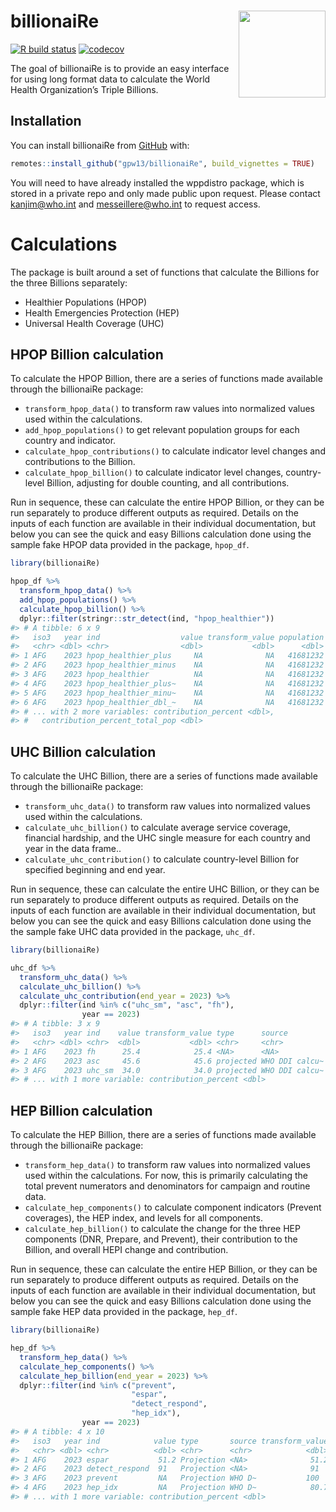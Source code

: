 
<!-- README.md is generated from README.Rmd. Please edit that file -->

# billionaiRe <a href='https://github.com/gpw13/billionaiRe'><img src='man/figures/logo.png' align="right" height="139" /></a>

<!-- badges: start -->

[![R build
status](https://github.com/gpw13/billionaiRe/workflows/R-CMD-check/badge.svg)](https://github.com/gpw13/billionaiRe/actions)
[![codecov](https://codecov.io/gh/gpw13/billionaiRe/branch/master/graph/badge.svg?token=IT9RI3OOKV)](https://codecov.io/gh/gpw13/billionaiRe)
<!-- badges: end -->

The goal of billionaiRe is to provide an easy interface for using long
format data to calculate the World Health Organization’s Triple
Billions.

## Installation

You can install billionaiRe from [GitHub](https://github.com/) with:

``` r
remotes::install_github("gpw13/billionaiRe", build_vignettes = TRUE)
```

You will need to have already installed the wppdistro package, which is
stored in a private repo and only made public upon request. Please
contact <kanjim@who.int> and <messeillere@who.int> to request access.

# Calculations

The package is built around a set of functions that calculate the
Billions for the three Billions separately:

-   Healthier Populations (HPOP)
-   Health Emergencies Protection (HEP)
-   Universal Health Coverage (UHC)

## HPOP Billion calculation

To calculate the HPOP Billion, there are a series of functions made
available through the billionaiRe package:

-   `transform_hpop_data()` to transform raw values into normalized
    values used within the calculations.
-   `add_hpop_populations()` to get relevant population groups for each
    country and indicator.
-   `calculate_hpop_contributions()` to calculate indicator level
    changes and contributions to the Billion.
-   `calculate_hpop_billion()` to calculate indicator level changes,
    country-level Billion, adjusting for double counting, and all
    contributions.

Run in sequence, these can calculate the entire HPOP Billion, or they
can be run separately to produce different outputs as required. Details
on the inputs of each function are available in their individual
documentation, but below you can see the quick and easy Billions
calculation done using the sample fake HPOP data provided in the
package, `hpop_df`.

``` r
library(billionaiRe)

hpop_df %>%
  transform_hpop_data() %>%
  add_hpop_populations() %>%
  calculate_hpop_billion() %>%
  dplyr::filter(stringr::str_detect(ind, "hpop_healthier"))
#> # A tibble: 6 x 9
#>   iso3   year ind                  value transform_value population contribution
#>   <chr> <dbl> <chr>                <dbl>           <dbl>      <dbl>        <dbl>
#> 1 AFG    2023 hpop_healthier_plus     NA              NA   41681232    25608812.
#> 2 AFG    2023 hpop_healthier_minus    NA              NA   41681232   -35897603.
#> 3 AFG    2023 hpop_healthier          NA              NA   41681232   -10288791.
#> 4 AFG    2023 hpop_healthier_plus~    NA              NA   41681232    30125312.
#> 5 AFG    2023 hpop_healthier_minu~    NA              NA   41681232   -69269569.
#> 6 AFG    2023 hpop_healthier_dbl_~    NA              NA   41681232   -39144257.
#> # ... with 2 more variables: contribution_percent <dbl>,
#> #   contribution_percent_total_pop <dbl>
```

## UHC Billion calculation

To calculate the UHC Billion, there are a series of functions made
available through the billionaiRe package:

-   `transform_uhc_data()` to transform raw values into normalized
    values used within the calculations.
-   `calculate_uhc_billion()` to calculate average service coverage,
    financial hardship, and the UHC single measure for each country and
    year in the data frame..
-   `calculate_uhc_contribution()` to calculate country-level Billion
    for specified beginning and end year.

Run in sequence, these can calculate the entire UHC Billion, or they can
be run separately to produce different outputs as required. Details on
the inputs of each function are available in their individual
documentation, but below you can see the quick and easy Billions
calculation done using the the sample fake UHC data provided in the
package, `uhc_df`.

``` r
library(billionaiRe)

uhc_df %>%
  transform_uhc_data() %>%
  calculate_uhc_billion() %>%
  calculate_uhc_contribution(end_year = 2023) %>%
  dplyr::filter(ind %in% c("uhc_sm", "asc", "fh"),
                year == 2023)
#> # A tibble: 3 x 9
#>   iso3   year ind    value transform_value type      source         contribution
#>   <chr> <dbl> <chr>  <dbl>           <dbl> <chr>     <chr>                 <dbl>
#> 1 AFG    2023 fh      25.4            25.4 <NA>      <NA>               2963536.
#> 2 AFG    2023 asc     45.6            45.6 projected WHO DDI calcu~     1607136.
#> 3 AFG    2023 uhc_sm  34.0            34.0 projected WHO DDI calcu~      -38238.
#> # ... with 1 more variable: contribution_percent <dbl>
```

## HEP Billion calculation

To calculate the HEP Billion, there are a series of functions made
available through the billionaiRe package:

-   `transform_hep_data()` to transform raw values into normalized
    values used within the calculations. For now, this is primarily
    calculating the total prevent numerators and denominators for
    campaign and routine data.
-   `calculate_hep_components()` to calculate component indicators
    (Prevent coverages), the HEP index, and levels for all components.
-   `calculate_hep_billion()` to calculate the change for the three HEP
    components (DNR, Prepare, and Prevent), their contribution to the
    Billion, and overall HEPI change and contribution.

Run in sequence, these can calculate the entire HEP Billion, or they can
be run separately to produce different outputs as required. Details on
the inputs of each function are available in their individual
documentation, but below you can see the quick and easy Billions
calculation done using the sample fake HEP data provided in the package,
`hep_df`.

``` r
library(billionaiRe)

hep_df %>%
  transform_hep_data() %>%
  calculate_hep_components() %>%
  calculate_hep_billion(end_year = 2023) %>%
  dplyr::filter(ind %in% c("prevent",
                           "espar",
                           "detect_respond",
                           "hep_idx"),
                year == 2023)
#> # A tibble: 4 x 10
#>   iso3   year ind            value type       source transform_value level contribution
#>   <chr> <dbl> <chr>          <dbl> <chr>      <chr>            <dbl> <dbl>        <dbl>
#> 1 AFG    2023 espar           51.2 Projection <NA>              51.2     3     4680802.
#> 2 AFG    2023 detect_respond  91   Projection <NA>              91       5     2084062.
#> 3 AFG    2023 prevent         NA   Projection WHO D~           100       5           0 
#> 4 AFG    2023 hep_idx         NA   Projection WHO D~            80.7     4     6764864.
#> # ... with 1 more variable: contribution_percent <dbl>
```
